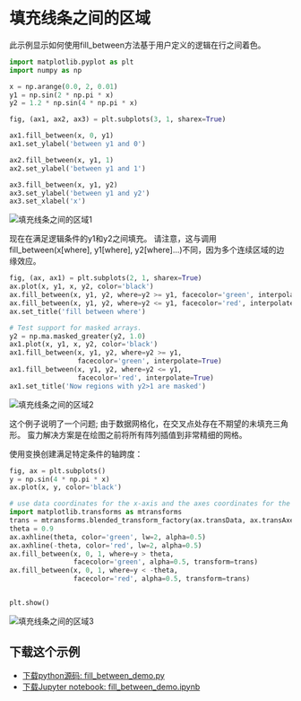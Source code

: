 # 填充线条之间的区域

此示例显示如何使用fill_between方法基于用户定义的逻辑在行之间着色。

```python
import matplotlib.pyplot as plt
import numpy as np

x = np.arange(0.0, 2, 0.01)
y1 = np.sin(2 * np.pi * x)
y2 = 1.2 * np.sin(4 * np.pi * x)
```

```python
fig, (ax1, ax2, ax3) = plt.subplots(3, 1, sharex=True)

ax1.fill_between(x, 0, y1)
ax1.set_ylabel('between y1 and 0')

ax2.fill_between(x, y1, 1)
ax2.set_ylabel('between y1 and 1')

ax3.fill_between(x, y1, y2)
ax3.set_ylabel('between y1 and y2')
ax3.set_xlabel('x')
```

![填充线条之间的区域1](https://matplotlib.org/_images/sphx_glr_fill_between_demo_001.png)

现在在满足逻辑条件的y1和y2之间填充。 请注意，这与调用fill_between(x[where], y1[where], y2[where]...)不同，因为多个连续区域的边缘效应。

```python
fig, (ax, ax1) = plt.subplots(2, 1, sharex=True)
ax.plot(x, y1, x, y2, color='black')
ax.fill_between(x, y1, y2, where=y2 >= y1, facecolor='green', interpolate=True)
ax.fill_between(x, y1, y2, where=y2 <= y1, facecolor='red', interpolate=True)
ax.set_title('fill between where')

# Test support for masked arrays.
y2 = np.ma.masked_greater(y2, 1.0)
ax1.plot(x, y1, x, y2, color='black')
ax1.fill_between(x, y1, y2, where=y2 >= y1,
                 facecolor='green', interpolate=True)
ax1.fill_between(x, y1, y2, where=y2 <= y1,
                 facecolor='red', interpolate=True)
ax1.set_title('Now regions with y2>1 are masked')
```

![填充线条之间的区域2](https://matplotlib.org/_images/sphx_glr_fill_between_demo_002.png)

这个例子说明了一个问题; 由于数据网格化，在交叉点处存在不期望的未填充三角形。 蛮力解决方案是在绘图之前将所有阵列插值到非常精细的网格。

使用变换创建满足特定条件的轴跨度：

```python
fig, ax = plt.subplots()
y = np.sin(4 * np.pi * x)
ax.plot(x, y, color='black')

# use data coordinates for the x-axis and the axes coordinates for the y-axis
import matplotlib.transforms as mtransforms
trans = mtransforms.blended_transform_factory(ax.transData, ax.transAxes)
theta = 0.9
ax.axhline(theta, color='green', lw=2, alpha=0.5)
ax.axhline(-theta, color='red', lw=2, alpha=0.5)
ax.fill_between(x, 0, 1, where=y > theta,
                facecolor='green', alpha=0.5, transform=trans)
ax.fill_between(x, 0, 1, where=y < -theta,
                facecolor='red', alpha=0.5, transform=trans)


plt.show()
```

![填充线条之间的区域3](https://matplotlib.org/_images/sphx_glr_fill_between_demo_003.png)

## 下载这个示例

- [下载python源码: fill_between_demo.py](https://matplotlib.org/_downloads/fill_between_demo.py)
- [下载Jupyter notebook: fill_between_demo.ipynb](https://matplotlib.org/_downloads/fill_between_demo.ipynb)